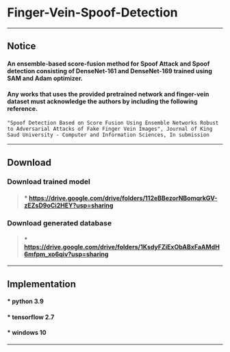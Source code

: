# Finger-Vein-Spoof-Detection

-----------------------------------------------------------------------------------------------------------------------------
## Notice

#### An ensemble-based score-fusion method for Spoof Attack and Spoof detection consisting of DenseNet-161 and DenseNet-169 trained using SAM and Adam optimizer.

#### Any works that uses the provided pretrained network and finger-vein dataset must acknowledge the authors by including the following reference.

``` "Spoof Detection Based on Score Fusion Using Ensemble Networks Robust to Adversarial Attacks of Fake Finger Vein Images", Journal of King Saud University - Computer and Information Sciences, In submission ```

-----------------------------------------------------------------------------------------------------------------------------

## Download


### Download trained model

>#### * https://drive.google.com/drive/folders/112eBBezorNBomqrkGV-zEZsD9oCi2HEY?usp=sharing



### Download generated database

>#### * https://drive.google.com/drive/folders/1KsdyFZiExObABxFaAMdH6mfpm_xo6qiv?usp=sharing

-----------------------------------------------------------------------------------------------------------------------------

## Implementation


#### * python 3.9

#### * tensorflow 2.7

#### * windows 10

-----------------------------------------------------------------------------------------------------------------------------
